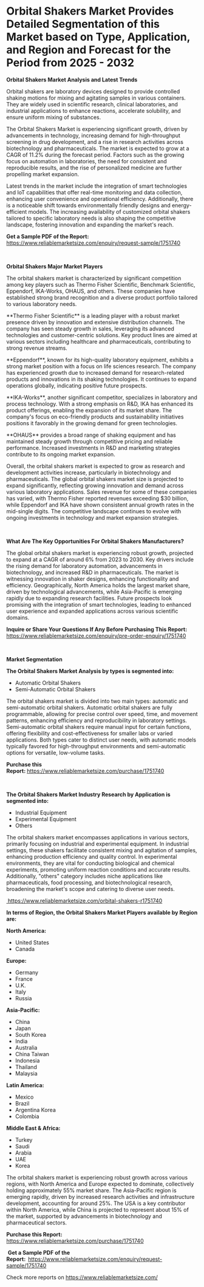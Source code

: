 <p><h1>Orbital Shakers Market Provides Detailed Segmentation of this Market based on Type, Application, and Region and Forecast for the Period from 2025 - 2032</h1></p><p><strong>Orbital Shakers Market Analysis and Latest Trends</strong></p>
<p><p>Orbital shakers are laboratory devices designed to provide controlled shaking motions for mixing and agitating samples in various containers. They are widely used in scientific research, clinical laboratories, and industrial applications to enhance reactions, accelerate solubility, and ensure uniform mixing of substances.</p><p>The Orbital Shakers Market is experiencing significant growth, driven by advancements in technology, increasing demand for high-throughput screening in drug development, and a rise in research activities across biotechnology and pharmaceuticals. The market is expected to grow at a CAGR of 11.2% during the forecast period. Factors such as the growing focus on automation in laboratories, the need for consistent and reproducible results, and the rise of personalized medicine are further propelling market expansion.</p><p>Latest trends in the market include the integration of smart technologies and IoT capabilities that offer real-time monitoring and data collection, enhancing user convenience and operational efficiency. Additionally, there is a noticeable shift towards environmentally friendly designs and energy-efficient models. The increasing availability of customized orbital shakers tailored to specific laboratory needs is also shaping the competitive landscape, fostering innovation and expanding the market's reach.</p></p>
<p><strong>Get a Sample PDF of the Report:&nbsp;</strong> <a href="https://www.reliablemarketsize.com/enquiry/request-sample/1751740?utm_campaign=1131&utm_medium=2&utm_source=Github&utm_content=ia&utm_term=19022025&utm_id=orbital-shakers">https://www.reliablemarketsize.com/enquiry/request-sample/1751740</a></p>
<p>&nbsp;</p>
<p><strong>Orbital Shakers Major Market Players</strong></p>
<p><p>The orbital shakers market is characterized by significant competition among key players such as Thermo Fisher Scientific, Benchmark Scientific, Eppendorf, IKA-Works, OHAUS, and others. These companies have established strong brand recognition and a diverse product portfolio tailored to various laboratory needs.</p><p>**Thermo Fisher Scientific** is a leading player with a robust market presence driven by innovation and extensive distribution channels. The company has seen steady growth in sales, leveraging its advanced technologies and customer-centric solutions. Key product lines are aimed at various sectors including healthcare and pharmaceuticals, contributing to strong revenue streams.</p><p>**Eppendorf**, known for its high-quality laboratory equipment, exhibits a strong market position with a focus on life sciences research. The company has experienced growth due to increased demand for research-related products and innovations in its shaking technologies. It continues to expand operations globally, indicating positive future prospects.</p><p>**IKA-Works**, another significant competitor, specializes in laboratory and process technology. With a strong emphasis on R&D, IKA has enhanced its product offerings, enabling the expansion of its market share. The company's focus on eco-friendly products and sustainability initiatives positions it favorably in the growing demand for green technologies.</p><p>**OHAUS** provides a broad range of shaking equipment and has maintained steady growth through competitive pricing and reliable performance. Increased investments in R&D and marketing strategies contribute to its ongoing market expansion.</p><p>Overall, the orbital shakers market is expected to grow as research and development activities increase, particularly in biotechnology and pharmaceuticals. The global orbital shakers market size is projected to expand significantly, reflecting growing innovation and demand across various laboratory applications. Sales revenue for some of these companies has varied, with Thermo Fisher reported revenues exceeding $30 billion, while Eppendorf and IKA have shown consistent annual growth rates in the mid-single digits. The competitive landscape continues to evolve with ongoing investments in technology and market expansion strategies.</p></p>
<p>&nbsp;</p>
<p><strong>What Are The Key Opportunities For Orbital Shakers Manufacturers?</strong></p>
<p><p>The global orbital shakers market is experiencing robust growth, projected to expand at a CAGR of around 6% from 2023 to 2030. Key drivers include the rising demand for laboratory automation, advancements in biotechnology, and increased R&D in pharmaceuticals. The market is witnessing innovation in shaker designs, enhancing functionality and efficiency. Geographically, North America holds the largest market share, driven by technological advancements, while Asia-Pacific is emerging rapidly due to expanding research facilities. Future prospects look promising with the integration of smart technologies, leading to enhanced user experience and expanded applications across various scientific domains.</p></p>
<p><strong>Inquire or Share Your Questions If Any Before Purchasing This Report:</strong> <a href="https://www.reliablemarketsize.com/enquiry/pre-order-enquiry/1751740?utm_campaign=1131&utm_medium=2&utm_source=Github&utm_content=ia&utm_term=19022025&utm_id=orbital-shakers">https://www.reliablemarketsize.com/enquiry/pre-order-enquiry/1751740</a></p>
<p>&nbsp;</p>
<p><strong>Market Segmentation</strong></p>
<p><strong>The Orbital Shakers Market Analysis by types is segmented into:</strong></p>
<p><ul><li>Automatic Orbital Shakers</li><li>Semi-Automatic Orbital Shakers</li></ul></p>
<p><p>The orbital shakers market is divided into two main types: automatic and semi-automatic orbital shakers. Automatic orbital shakers are fully programmable, allowing for precise control over speed, time, and movement patterns, enhancing efficiency and reproducibility in laboratory settings. Semi-automatic orbital shakers require manual input for certain functions, offering flexibility and cost-effectiveness for smaller labs or varied applications. Both types cater to distinct user needs, with automatic models typically favored for high-throughput environments and semi-automatic options for versatile, low-volume tasks.</p></p>
<p><strong>Purchase this Report:&nbsp;</strong><a href="https://www.reliablemarketsize.com/purchase/1751740?utm_campaign=1131&utm_medium=2&utm_source=Github&utm_content=ia&utm_term=19022025&utm_id=orbital-shakers">https://www.reliablemarketsize.com/purchase/1751740</a></p>
<p>&nbsp;</p>
<p><strong>The Orbital Shakers Market Industry Research by Application is segmented into:</strong></p>
<p><ul><li>Industrial Equipment</li><li>Experimental Equipment</li><li>Others</li></ul></p>
<p><p>The orbital shakers market encompasses applications in various sectors, primarily focusing on industrial and experimental equipment. In industrial settings, these shakers facilitate consistent mixing and agitation of samples, enhancing production efficiency and quality control. In experimental environments, they are vital for conducting biological and chemical experiments, promoting uniform reaction conditions and accurate results. Additionally, "others" category includes niche applications like pharmaceuticals, food processing, and biotechnological research, broadening the market's scope and catering to diverse user needs.</p></p>
<p><a href="https://www.reliablemarketsize.com/orbital-shakers-r1751740?utm_campaign=1131&utm_medium=2&utm_source=Github&utm_content=ia&utm_term=19022025&utm_id=orbital-shakers">&nbsp;https://www.reliablemarketsize.com/orbital-shakers-r1751740</a></p>
<p><strong>In terms of Region, the Orbital Shakers Market Players available by Region are:</strong></p>
<p>
    <p> <strong> North America: </strong>
        <ul>
            <li>United States</li>
            <li>Canada</li>
        </ul>
        </p> 
    <p> <strong> Europe: </strong>
        <ul>
            <li>Germany</li>
            <li>France</li>
            <li>U.K.</li>
            <li>Italy</li>
            <li>Russia</li>
        </ul>
        </p> 
    <p> <strong> Asia-Pacific: </strong>
        <ul>
            <li>China</li>
            <li>Japan</li>
            <li>South Korea</li>
            <li>India</li>
            <li>Australia</li>
            <li>China Taiwan</li>
            <li>Indonesia</li>
            <li>Thailand</li>
            <li>Malaysia</li>
        </ul>
        </p> 
    <p> <strong> Latin America: </strong>
        <ul>
            <li>Mexico</li>
            <li>Brazil</li>
            <li>Argentina Korea</li>
            <li>Colombia</li>
        </ul>
        </p> 
    <p> <strong> Middle East & Africa: </strong>
        <ul>
            <li>Turkey</li>
            <li>Saudi</li>
            <li>Arabia</li>
            <li>UAE</li>
            <li>Korea</li>
        </ul>
    </p>
    </p>
<p><p>The orbital shakers market is experiencing robust growth across various regions, with North America and Europe expected to dominate, collectively holding approximately 55% market share. The Asia-Pacific region is emerging rapidly, driven by increased research activities and infrastructure development, accounting for around 25%. The USA is a key contributor within North America, while China is projected to represent about 15% of the market, supported by advancements in biotechnology and pharmaceutical sectors.</p></p>
<p><strong>Purchase this Report: </strong><a href="https://www.reliablemarketsize.com/purchase/1751740?utm_campaign=1131&utm_medium=2&utm_source=Github&utm_content=ia&utm_term=19022025&utm_id=orbital-shakers">https://www.reliablemarketsize.com/purchase/1751740</a></p>
<p>&nbsp;<strong>Get a Sample PDF of the Report:&nbsp;&nbsp;</strong><a href="https://www.reliablemarketsize.com/enquiry/request-sample/1751740?utm_campaign=1131&utm_medium=2&utm_source=Github&utm_content=ia&utm_term=19022025&utm_id=orbital-shakers">https://www.reliablemarketsize.com/enquiry/request-sample/1751740</a></p>
<p><strong></strong></p>
<p>Check more reports on <a href="https://www.reliablemarketsize.com/?utm_campaign=1131&utm_medium=2&utm_source=Github&utm_content=ia&utm_term=19022025&utm_id=orbital-shakers">https://www.reliablemarketsize.com/</a></p>